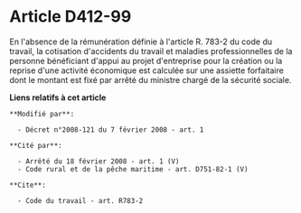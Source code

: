 # Article D412-99

En l'absence de la rémunération définie à l'article R. 783-2 du code du travail, la cotisation d'accidents du travail et
maladies professionnelles de la personne bénéficiant d'appui au projet d'entreprise pour la création ou la reprise d'une
activité économique est calculée sur une assiette forfaitaire dont le montant est fixé par arrêté du ministre chargé de la
sécurité sociale.

**Liens relatifs à cet article**

	**Modifié par**:

	  - Décret n°2008-121 du 7 février 2008 - art. 1

	**Cité par**:

	  - Arrêté du 18 février 2008 - art. 1 (V)
	  - Code rural et de la pêche maritime - art. D751-82-1 (V)

	**Cite**:

	  - Code du travail - art. R783-2
